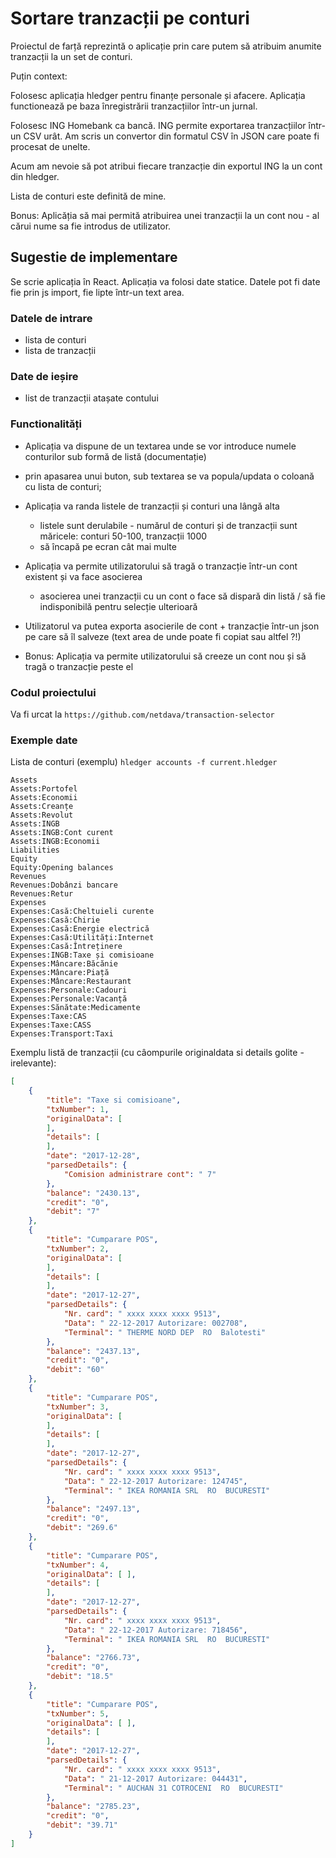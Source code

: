 # Sortare tranzacții pe conturi

Proiectul de farță reprezintă o aplicație prin care putem să atribuim anumite tranzacții la un set de conturi.

Puțin context:

Folosesc aplicația hledger pentru finanțe personale și afacere.
Aplicația functionează pe baza înregistrării tranzacțiilor într-un jurnal.

Folosesc ING Homebank ca bancă. ING permite exportarea tranzacțiilor într-un CSV urât.
Am scris un convertor din formatul CSV în JSON care poate fi procesat de unelte.

Acum am nevoie să pot atribui fiecare tranzacție din exportul ING la un cont din hledger.

Lista de conturi este definită de mine.

Bonus: Aplicăția să mai permită atribuirea unei tranzacții la un cont nou - al cărui nume sa fie introdus de utilizator.

## Sugestie de implementare

Se scrie aplicația în React. Aplicația va folosi date statice.
Datele pot fi date fie prin js import, fie lipte într-un text area.

### Datele de intrare

- lista de conturi
- lista de tranzacții

### Date de ieșire

- list de tranzacții atașate contului

### Functionalități

- Aplicația va dispune de un textarea unde se vor introduce numele conturilor sub formă de listă (documentație)
 - prin apasarea unui buton, sub textarea se va popula/updata o coloană cu lista de conturi;
 
- Aplicația va randa listele de tranzacții și conturi una lângă alta
  - listele sunt derulabile - numărul de conturi și de tranzacții sunt măricele: conturi 50-100, tranzacții 1000
  - să încapă pe ecran cât mai multe
- Aplicația va permite utilizatorului să tragă o tranzacție într-un cont existent și va face asocierea
  - asocierea unei tranzacții cu un cont o face să dispară din listă / să fie indisponibilă pentru selecție ulterioară
- Utilizatorul va putea exporta asocierile de cont + tranzacție într-un json pe care să îl salveze (text area de unde poate fi copiat sau altfel ?!)
- Bonus: Aplicația va permite utilizatorului să creeze un cont nou și să tragă o tranzacție peste el

### Codul proiectului

Va fi urcat la `https://github.com/netdava/transaction-selector`

### Exemple date

Lista de conturi (exemplu) `hledger accounts -f current.hledger`

```ledger
Assets
Assets:Portofel
Assets:Economii
Assets:Creanțe
Assets:Revolut
Assets:INGB
Assets:INGB:Cont curent
Assets:INGB:Economii
Liabilities
Equity
Equity:Opening balances
Revenues
Revenues:Dobânzi bancare
Revenues:Retur
Expenses
Expenses:Casă:Cheltuieli curente
Expenses:Casă:Chirie
Expenses:Casă:Energie electrică
Expenses:Casă:Utilități:Internet
Expenses:Casă:Întreținere
Expenses:INGB:Taxe și comisioane
Expenses:Mâncare:Băcănie
Expenses:Mâncare:Piață
Expenses:Mâncare:Restaurant
Expenses:Personale:Cadouri
Expenses:Personale:Vacanță
Expenses:Sănătate:Medicamente
Expenses:Taxe:CAS
Expenses:Taxe:CASS
Expenses:Transport:Taxi
```

Exemplu listă de tranzacții (cu câompurile originaldata si details golite - irelevante):

```json
[
    {
        "title": "Taxe si comisioane",
        "txNumber": 1,
        "originalData": [
        ],
        "details": [
        ],
        "date": "2017-12-28",
        "parsedDetails": {
            "Comision administrare cont": " 7"
        },
        "balance": "2430.13",
        "credit": "0",
        "debit": "7"
    },
    {
        "title": "Cumparare POS",
        "txNumber": 2,
        "originalData": [
        ],
        "details": [
        ],
        "date": "2017-12-27",
        "parsedDetails": {
            "Nr. card": " xxxx xxxx xxxx 9513",
            "Data": " 22-12-2017 Autorizare: 002708",
            "Terminal": " THERME NORD DEP  RO  Balotesti"
        },
        "balance": "2437.13",
        "credit": "0",
        "debit": "60"
    },
    {
        "title": "Cumparare POS",
        "txNumber": 3,
        "originalData": [
        ],
        "details": [
        ],
        "date": "2017-12-27",
        "parsedDetails": {
            "Nr. card": " xxxx xxxx xxxx 9513",
            "Data": " 22-12-2017 Autorizare: 124745",
            "Terminal": " IKEA ROMANIA SRL  RO  BUCURESTI"
        },
        "balance": "2497.13",
        "credit": "0",
        "debit": "269.6"
    },
    {
        "title": "Cumparare POS",
        "txNumber": 4,
        "originalData": [ ],
        "details": [
        ],
        "date": "2017-12-27",
        "parsedDetails": {
            "Nr. card": " xxxx xxxx xxxx 9513",
            "Data": " 22-12-2017 Autorizare: 718456",
            "Terminal": " IKEA ROMANIA SRL  RO  BUCURESTI"
        },
        "balance": "2766.73",
        "credit": "0",
        "debit": "18.5"
    },
    {
        "title": "Cumparare POS",
        "txNumber": 5,
        "originalData": [ ],
        "details": [
        ],
        "date": "2017-12-27",
        "parsedDetails": {
            "Nr. card": " xxxx xxxx xxxx 9513",
            "Data": " 21-12-2017 Autorizare: 044431",
            "Terminal": " AUCHAN 31 COTROCENI  RO  BUCURESTI"
        },
        "balance": "2785.23",
        "credit": "0",
        "debit": "39.71"
    }
]
```
